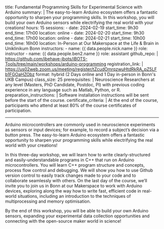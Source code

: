 title: Fundamental Programming Skills for Experimental Science with Arduino
summary: |
    The easy-to-learn Arduino ecosystem offers a fantastic opportunity to sharpen your programming skills. In this workshop, you will build your own Arduino sensors while electrifying the real world with your creations! 
hours: 15
sessions:
    - date: 2024-02-19
      start_time: 9h30
      end_time: 17h00 
      location: online
    - date: 2024-02-20
      start_time: 9h30
      end_time: 17h00
      location: online
    - date: 2024-02-21
      start_time: 10h00
      end_time: 16h00 
      location: In-Person at Our Makerspace at the Life & Brain in Uniklinikum Bonn
instructors:
    - name: {{ data.people.nick.name }}
      role: instructor
    - name: {{ data.people.ben2.name }}
      role: assistant
github_repo: |
    https://github.com/ibehave-ibots/iBOTS-Tools/tree/main/workshops/arduino-programming
registration_link: |
    https://us02web.zoom.us/meeting/register/tZcudOmrqzwuHtdRkRA_pZ5LFb1FGOaHZObz
format: hybrid (2 Days online and 1 Day in-person in Bonn's UKB Campus)
class_size: 25
prerequisites:  |
    Neuroscience Researchers at any level (Masters, PhD Candidate, Postdoc, PI) with previous coding experience in any language such as Matlab, Python, or R.
preparation_instructions: |
    Software installation instructions will be sent before the start of the course.
certificate_criteria: | 
    At the end of the course, participants who attend at least 80% of the course certificates of participation.


--- 


Arduino microcontrollers are commonly used in neuroscience experiments as sensors or input devices; for example, to record a subject’s decision via a button press. The easy-to-learn Arduino ecosystem offers a fantastic opportunity to sharpen your programming skills while electrifying the real world with your creations!

In this three-day workshop, we will learn how to write clearly-structured and easily-understandable programs in C++ that run on Arduino microcontrollers. You will learn C++ program structure and concepts, process flow control and debugging.  We will show you how to use Github version control to easily track changes made to your code and to collaborate seamlessly with others.  On the last day of the course, we’ll invite you to join us in Bonn at our Makerspace to work with Arduino devices, exploring along the way how to write fast, efficient code in real-world situations, including an introduction to the techniques of multiprocessing and memory optimisation.

By the end of this workshop, you will be able to build your own Arduino sensors, expanding your experimental data collection opportunities and connecting with the open-source maker world in science!


